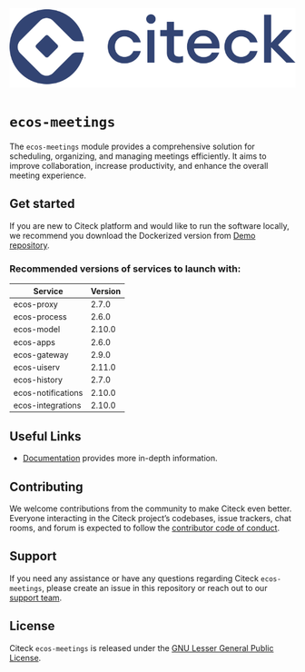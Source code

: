 ![Citeck ECOS Logo](https://raw.githubusercontent.com/Citeck/ecos-ui/develop/public/img/logo/ecos-logo.svg)

# `ecos-meetings`

The `ecos-meetings` module provides a comprehensive solution for scheduling, organizing, and managing meetings efficiently. It aims to improve collaboration, increase productivity, and enhance the overall meeting experience.

## Get started

If you are new to Citeck platform and would like to run the software locally, we recommend you download the Dockerized version from [Demo repository](https://github.com/Citeck/ecos-community-demo).

### Recommended versions of services to launch with:

| Service            | Version |
|--------------------|---------|
| ecos-proxy         | 2.7.0   |
| ecos-process       | 2.6.0   |
| ecos-model         | 2.10.0  |
| ecos-apps          | 2.6.0   |
| ecos-gateway       | 2.9.0   |
| ecos-uiserv        | 2.11.0  |
| ecos-history       | 2.7.0   |
| ecos-notifications | 2.10.0  |
| ecos-integrations  | 2.10.0  |

## Useful Links

- [Documentation](https://citeck-ecos.readthedocs.io/ru/latest/index.html) provides more in-depth information.

## Contributing

We welcome contributions from the community to make Citeck even better. Everyone interacting in the Citeck project’s codebases, issue trackers, chat rooms, and forum is expected to follow the [contributor code of conduct](https://github.com/rubygems/rubygems/blob/master/CODE_OF_CONDUCT.md).

## Support

If you need any assistance or have any questions regarding Citeck `ecos-meetings`, please create an issue in this repository or reach out to our [support team](mailto:support@citeck.ru).

## License

Citeck `ecos-meetings` is released under the [GNU Lesser General Public License](LICENSE).
